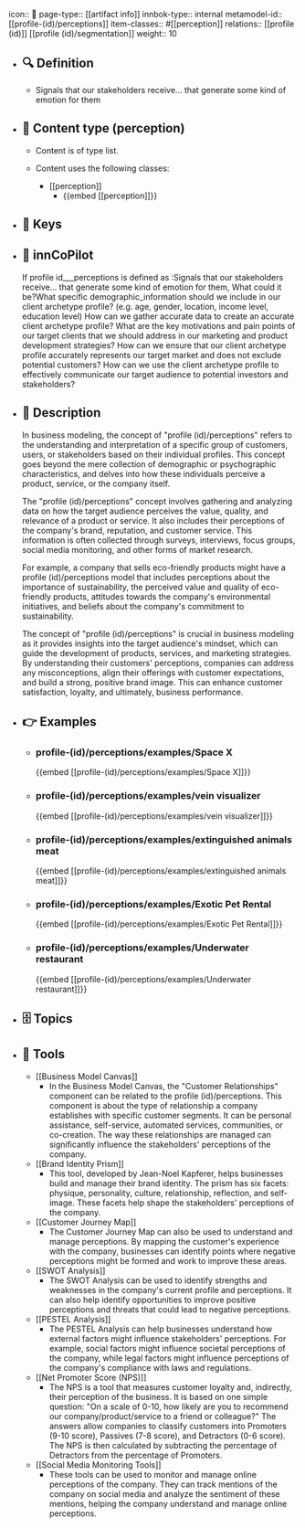 icon:: 🧿
page-type:: [[artifact info]]
innbok-type:: internal
metamodel-id:: [[profile-(id)/perceptions]]
item-classes:: #[[perception]]
relations:: [[profile (id)]] [[profile (id)/segmentation]]
weight:: 10

- ## 🔍 Definition
  - Signals that our stakeholders receive... that generate some kind of emotion for them
- ## 📰 Content type (perception)
  - Content is of type list.
  
  - Content uses the following classes:
    - [[perception]]
      - {{embed [[perception]]}}
  
- ## 🔑 Keys
  
- ## 🤖 innCoPilot
  If profile id___perceptions is defined as :Signals that our stakeholders receive... that generate some kind of emotion for them, What could it be?What specific demographic_information should we include in our client archetype profile? (e.g. age, gender, location, income level, education level)
  How can we gather accurate data to create an accurate client archetype profile?
  What are the key motivations and pain points of our target clients that we should address in our marketing and product development strategies?
  How can we ensure that our client archetype profile accurately represents our target market and does not exclude potential customers?
  How can we use the client archetype profile to effectively communicate our target audience to potential investors and stakeholders?
- ## 📖 Description
  In business modeling, the concept of "profile (id)/perceptions" refers to the understanding and interpretation of a specific group of customers, users, or stakeholders based on their individual profiles. This concept goes beyond the mere collection of demographic or psychographic characteristics, and delves into how these individuals perceive a product, service, or the company itself.
  
  The "profile (id)/perceptions" concept involves gathering and analyzing data on how the target audience perceives the value, quality, and relevance of a product or service. It also includes their perceptions of the company's brand, reputation, and customer service. This information is often collected through surveys, interviews, focus groups, social media monitoring, and other forms of market research.
  
  For example, a company that sells eco-friendly products might have a profile (id)/perceptions model that includes perceptions about the importance of sustainability, the perceived value and quality of eco-friendly products, attitudes towards the company's environmental initiatives, and beliefs about the company's commitment to sustainability.
  
  The concept of "profile (id)/perceptions" is crucial in business modeling as it provides insights into the target audience's mindset, which can guide the development of products, services, and marketing strategies. By understanding their customers' perceptions, companies can address any misconceptions, align their offerings with customer expectations, and build a strong, positive brand image. This can enhance customer satisfaction, loyalty, and ultimately, business performance.
- ## 👉 Examples
  - ### profile-(id)/perceptions/examples/Space X
    {{embed [[profile-(id)/perceptions/examples/Space X]]}}
  - ### profile-(id)/perceptions/examples/vein visualizer
    {{embed [[profile-(id)/perceptions/examples/vein visualizer]]}}
  - ### profile-(id)/perceptions/examples/extinguished animals meat
    {{embed [[profile-(id)/perceptions/examples/extinguished animals meat]]}}
  - ### profile-(id)/perceptions/examples/Exotic Pet Rental
    {{embed [[profile-(id)/perceptions/examples/Exotic Pet Rental]]}}
  - ### profile-(id)/perceptions/examples/Underwater restaurant
    {{embed [[profile-(id)/perceptions/examples/Underwater restaurant]]}}
  
- ## 🗄️ Topics
  
- ## 🧰 Tools
  - [[Business Model Canvas]]
    - In the Business Model Canvas, the "Customer Relationships" component can be related to the profile (id)/perceptions. This component is about the type of relationship a company establishes with specific customer segments. It can be personal assistance, self-service, automated services, communities, or co-creation. The way these relationships are managed can significantly influence the stakeholders' perceptions of the company.
  - [[Brand Identity Prism]]
    - This tool, developed by Jean-Noel Kapferer, helps businesses build and manage their brand identity. The prism has six facets: physique, personality, culture, relationship, reflection, and self-image. These facets help shape the stakeholders' perceptions of the company.
  - [[Customer Journey Map]]
    - The Customer Journey Map can also be used to understand and manage perceptions. By mapping the customer's experience with the company, businesses can identify points where negative perceptions might be formed and work to improve these areas.
  - [[SWOT Analysis]]
    - The SWOT Analysis can be used to identify strengths and weaknesses in the company's current profile and perceptions. It can also help identify opportunities to improve positive perceptions and threats that could lead to negative perceptions.
  - [[PESTEL Analysis]]
    - The PESTEL Analysis can help businesses understand how external factors might influence stakeholders' perceptions. For example, social factors might influence societal perceptions of the company, while legal factors might influence perceptions of the company's compliance with laws and regulations.
  - [[Net Promoter Score (NPS)]]
    - The NPS is a tool that measures customer loyalty and, indirectly, their perception of the business. It is based on one simple question: "On a scale of 0-10, how likely are you to recommend our company/product/service to a friend or colleague?" The answers allow companies to classify customers into Promoters (9-10 score), Passives (7-8 score), and Detractors (0-6 score). The NPS is then calculated by subtracting the percentage of Detractors from the percentage of Promoters.
  - [[Social Media Monitoring Tools]]
    - These tools can be used to monitor and manage online perceptions of the company. They can track mentions of the company on social media and analyze the sentiment of these mentions, helping the company understand and manage online perceptions.
